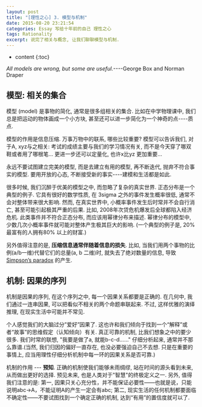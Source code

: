 ```yaml
---
layout: post
title: "[理性之心] 3. 模型与机制"
date: 2015-08-20 23:21:54
categories: Essay 写给十年前的自己 理性之心
tags: Rationality
excerpt: 说完了相关与概念, 让我们聊聊模型与机制.
---
```


* content
{:toc}

*All models are wrong, but some are useful.*----George Box and Norman Draper 

## 模型: 相关的集合

模型 (model) 是事物的简化, 通常是很多组相关的集合. 比如在中学物理课中, 我们总是把运动的物体画成一个小方块, 甚至还可以进一步简化为一个神奇的点----质点.

模型的作用是信息压缩. 万事万物中的联系, 哪些比较重要? 模型可以告诉我们, 对于A, xyz与之相关: 考试的成绩主要与我们的学习情况有关, 而不是今天穿了哪双鞋或者用了哪根笔… 更进一步还可以定量化, 也许x比yz 更加重要…

永远不要试图建立完美的模型, 而是去建立有用的模型, 再不断迭代, 抛弃不符合事实的模型. 要用开放的心态, 不断接受新的事实----建模和生活都是如此.

很多时候, 我们沉醉于优美的模型之中, 而忽略了复杂的真实世界. 正态分布是一个典型的例子. 它具有很好的数学性质, 在 3sigma 之外的事件发生概率很低, 通常不会对整体带来很大影响. 然而, 在真实世界中, 小概率事件发生后时常并不会自行消亡, 甚至可能引起极其严重的后果. 比如, 2008年次贷危机爆发后全球都陷入经济危机. 此类事件并不符合正态分布, 而应该用幂律分布来描述. 幂律分布的模型中, 少数几次小概率事件就可能对整体产生极其巨大的影响. (一个典型的例子是, 20% 最富有的人拥有80% 以上的财富.)

另外值得注意的是, **压缩信息通常伴随着信息的损失**. 比如, 当我们用两个事物的比例(a/b一维)代替它们的总量(a, b 二维)时, 就失去了绝对数量的信息, 导致 [Simpson’s paradox](https://en.wikipedia.org/wiki/Simpson%27s_paradox) 的产生. 


## 机制: 因果的序列

机制是因果的序列, 在这个序列之中, 每一个因果关系都要是正确的. 在几何中, 我们通过一连串因果, 可以把看似不相关的两个命题串联起来. 不过, 这样优雅的演绎推理, 在现实生活中可能并不常见.

个人感觉我们的大脑过分”爱好”因果了. 这也许和我们倾向于找到一个“解释”或者“故事”的思维假定（认知倾向）有关. 真正可靠的机制, 比我们想象之中的要少很多. 我们时常的联想, "我要是做了a, 就能b-c-d……" 仔细分析起来, 通常并不那么靠谱.(当然, 我们归因的偏好一直存在, 也没必要强迫自己不去想. 只是在重要的事情上, 应当用理性仔细分析机制中每一环的因果关系是否可靠.)

机制的作用 --- **预知**. 正确的机制使我们能够未雨绸缪, 站在时间的源头看到未来, 从而做出更好的选择. 预见未来, 也是人类对于"智慧"的终极定义之一.
另外, 值得我们注意的是: 第一, 因果只关心充分性，并不能保证必要性——也就是说，只能说明abc->A，不能证明A的产生一定会有abc; 第二, 现实生活的任何机制都要面临不确定性——不要试图找到一个确定正确的机制, 达到“有用”的置信度就可以了.

